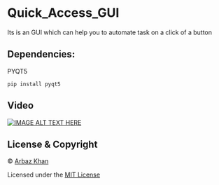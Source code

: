 # Quick_Access_GUI
Its is an GUI which can help you to automate task on a click of a button

## Dependencies:

PYQT5

```
pip install pyqt5
```


## Video

[![IMAGE ALT TEXT HERE](https://img.youtube.com/vi/ha-1UWPDbwg/0.jpg)](https://www.youtube.com/watch?v=ha-1UWPDbwg)

## License & Copyright
© [Arbaz Khan](https://arbazkhan4712.github.io/Contact.html)

Licensed under the [MIT License](License)
